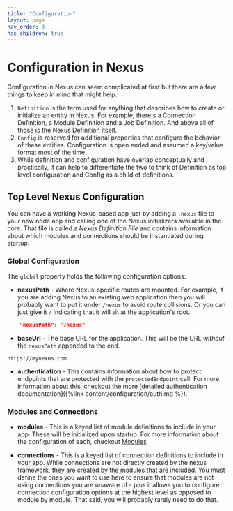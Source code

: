 ```yaml
---
title: "Configuration"
layout: page
nav_order: 3
has_children: true
---
```


# Configuration in Nexus

Configuration in Nexus can seem complicated at first but there are a few things to keep in mind that might help.

1. `Definition` is the term used for anything that describes how to create or initialize an entity in Nexus.  For example, there's a Connection Definition, a Module Definition and a Job Definition.  And above all of those is the Nexus Definition itself.  
2. `Config` is reserved for additional properties that configure the behavior of these entities.  Configuration is open ended and assumed a key/value format most of the time.  
3. While definition and configuration have overlap conceptually and practically, it can help to differentiate the two to think of Definition as top level configuration and Config as a child of definitions.

## Top Level Nexus Configuration
You can have a working Nexus-based app just by adding a `.nexus` file to your new node app and calling one of the Nexus initializers available in the core.  That file is called a *Nexus Definition File* and contains information about which modules and connections should be instantiated during startup.  

### Global Configuration

The `global` property holds the following configuration options:

* **nexusPath** - Where Nexus-specific routes are mounted.  For example, if you are adding Nexus to an existing web application then you will probably want to put it under `/nexus` to avoid route collisions.  Or you can just give it `/` indicating that it will sit at the application's root.

```json
    "nexusPath": "/nexus"
```

* **baseUrl** - The base URL for the application.  This will be the URL *without* the `nexusPath` appended to the end.

```text
https://mynexus.com
```

* **authentication** - This contains information about how to protect endpoints that are protected with the `protectedEndpoint` call.  For more information about this, checkout the more [detailed authentication documentation]({%link content/configuration/auth.md %}).

### Modules and Connections

* **modules** - This is a keyed list of module definitions to include in your app.  These will be initialized upon startup.  For more information about the configuration of each, checkout [Modules](modules.md)

* **connections** - This is a keyed list of connection definitions to include in your app.  While connections are not directly created by the nexus framework, they are created by the modules that are included.  You must define the ones you want to use here to ensure that modules are not using connections you are unaware of - plus it allows you to configure connection configuration options at the highest level as opposed to module by module. That said, you will probably rarely need to do that.



